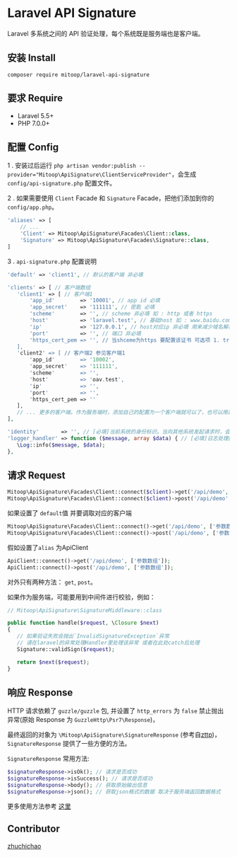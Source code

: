 # Laravel API Signature

Laravel 多系统之间的 API 验证处理，每个系统既是服务端也是客户端。

## 安装 Install

`composer require mitoop/laravel-api-signature`

## 要求 Require

- Laravel 5.5+ 
- PHP 7.0.0+

## 配置 Config

1 . 安装过后运行 `php artisan vendor:publish --provider="Mitoop\ApiSignature\ClientServiceProvider"`，会生成 `config/api-signature.php` 配置文件。

2 . 如果需要使用 `Client` Facade 和 `Signature` Facade，把他们添加到你的 `config/app.php`。

```php
'aliases' => [
    // ...
    'Client' => Mitoop\ApiSignature\Facades\Client::class,
    'Signature' => Mitoop\ApiSignature\Facades\Signature::class,
]
```

3 . `api-signature.php` 配置说明

```php
'default' => 'client1', // 默认的客户端 非必填

'clients' => [ // 客户端数组
   'client1' => [ // 客户端1
       'app_id'        => '10001', // app id 必填
       'app_secret'    => '111111', // 密匙 必填
       'scheme'        => '', // scheme 非必填 如 : http 或者 https
       'host'          => 'laravel.test', // 基础host 如 : www.baidu.com 必填
       'ip'            => '127.0.0.1', // host对应ip 非必填 用来减少域名解析时的dns查询
       'port'          => '', // 端口 非必填
       'https_cert_pem => '', // 当shceme为https 要配置该证书 可选项 1. true 启用验证并使用系统的证书 2. false 不进行验证 3. 配置自己的证书路径
   ],
   'client2' => [ // 客户端2 参见客户端1
       'app_id'        => '10002',
       'app_secret'    => '111111',
       'scheme'        => '',
       'host'          => 'oav.test',
       'ip'            => '',
       'port'          => '',
       'https_cert_pem => ''
   ],
   // ... 更多的客户端。作为服务端时，添加自己的配置为一个客户端就可以了，也可以用这种方法模拟系统间调用调试。
],

'identity'       => '', // [必填]当前系统的身份标识。当向其他系统发起请求时，会使用这个身份标识作为前缀，生成的唯一的标识码，各个系统建议使用不同的值。
'logger_handler' => function ($message, array $data) { // [必填]日志处理回调方法。日志回调方法会记录 HTTP 请求的数据日志，参数为 string $message, array $data。
   \Log::info($message, $data);
},
 ``` 


## 请求 Request

```php
Mitoop\ApiSignature\Facades\Client::connect($client)->get('/api/demo', ['参数数组']);
Mitoop\ApiSignature\Facades\Client::connect($client)->post('/api/demo', ['参数数组']);
```

如果设置了 `default`值 并要调取对应的客户端

```php
Mitoop\ApiSignature\Facades\Client::connect()->get('/api/demo', ['参数数组']);
Mitoop\ApiSignature\Facades\Client::connect()->post('/api/demo', ['参数数组']);
```

假如设置了`alias` 为ApiClient

```php
ApiClient::connect()->get('/api/demo', ['参数数组']);
ApiClient::connect()->post('/api/demo', ['参数数组']);
```

对外只有两种方法： `get`, `post`。

如果作为服务端，可能要用到中间件进行校验，例如：

```php
// Mitoop\ApiSignature\SignatureMiddleware::class

public function handle($request, \Closure $next)
{
   // 如果验证失败会抛出`InvalidSignatureException`异常 
   // 请在laravel的异常处理Handler里处理该异常 或者在此处catch后处理
   Signature::validSign($request);

   return $next($request);
}
```

## 响应 Response

HTTP 请求依赖了 `guzzle/guzzle` 包, 并设置了 `http_errors` 为 `false` 禁止抛出异常(原始 Response 为 `GuzzleHttp\Psr7\Response`)，

最终返回的对象为 `\Mitoop\ApiSignature\SignatureResponse` (参考自[zttp](https://github.com/kitetail/zttp))，`SignatureResponse` 提供了一些方便的方法。

`SignatureResponse` 常用方法:

```php
$signatureResponse->isOk(); // 请求是否成功 
$signatureResponse->isSuccess(); // 请求是否成功 
$signatureResponse->body(); // 获取原始输出信息
$signatureResponse->json(); // 获取json格式的数据 取决于服务端返回数据格式
```

更多使用方法参考 [这里](https://github.com/mitoop/laravel-api-signature/blob/master/tests/SignatureResponseTest.php)

## Contributor

[zhuchichao](https://github.com/zhuzhichao)

